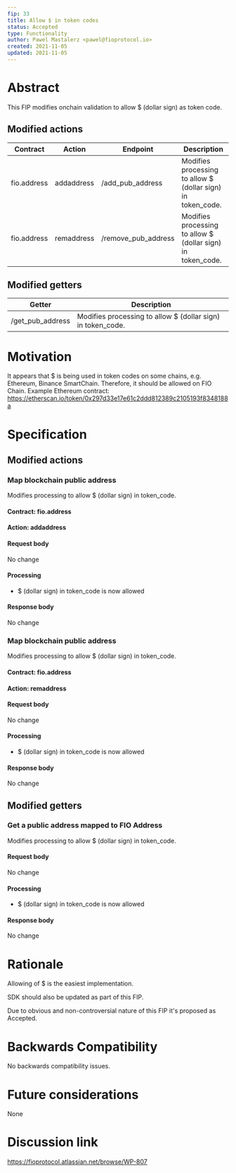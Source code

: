 ```yaml
---
fip: 33
title: Allow $ in token codes
status: Accepted
type: Functionality
author: Pawel Mastalerz <pawel@fioprotocol.io>
created: 2021-11-05
updated: 2021-11-05
---
```


# Abstract
This FIP modifies onchain validation to allow $ (dollar sign) as token code.

## Modified actions
|Contract|Action|Endpoint|Description|
|---|---|---|---|
|fio.address|addaddress|/add_pub_address|Modifies processing to allow $ (dollar sign) in token_code.|
|fio.address|remaddress|/remove_pub_address|Modifies processing to allow $ (dollar sign) in token_code.|

## Modified getters
|Getter|Description|
|---|---|
|/get_pub_address|Modifies processing to allow $ (dollar sign) in token_code.|

# Motivation
It appears that $ is being used in token codes on some chains, e.g. Ethereum, Binance SmartChain. Therefore, it should be allowed on FIO Chain. Example Ethereum contract: https://etherscan.io/token/0x297d33e17e61c2ddd812389c2105193f8348188a

# Specification
## Modified actions
### Map blockchain public address
Modifies processing to allow $ (dollar sign) in token_code.
#### Contract: fio.address
#### Action: addaddress
#### Request body
No change
#### Processing
* $ (dollar sign) in token_code is now allowed
#### Response body
No change

### Map blockchain public address
Modifies processing to allow $ (dollar sign) in token_code.
#### Contract: fio.address
#### Action: remaddress
#### Request body
No change
#### Processing
* $ (dollar sign) in token_code is now allowed
#### Response body
No change

## Modified getters
### Get a public address mapped to FIO Address
Modifies processing to allow $ (dollar sign) in token_code.
#### Request body
No change
#### Processing
* $ (dollar sign) in token_code is now allowed
#### Response body
No change

# Rationale
Allowing of $ is the easiest implementation.

SDK should also be updated as part of this FIP.

Due to obvious and non-controversial nature of this FIP it's proposed as Accepted.

# Backwards Compatibility
No backwards compatibility issues.

# Future considerations
None
  
# Discussion link
https://fioprotocol.atlassian.net/browse/WP-807
